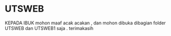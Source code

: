 # UTSWEB
KEPADA IBUK mohon maaf acak acakan , dan mohon dibuka dibagian folder UTSWEB dan UTSWEB1 saja . terimakasih 
